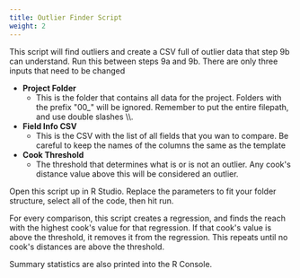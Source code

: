 ```yaml
---
title: Outlier Finder Script
weight: 2
---
```


This script will find outliers and create a CSV full of outlier data that step 9b can understand. Run this between steps 9a and 9b. There are only three inputs that need to be changed

- **Project Folder**
  - This is the folder that contains all data for the project. Folders with the prefix "00_" will be ignored. Remember to put the entire filepath, and use double slashes \\\\.
- **Field Info CSV** 
  - This is the CSV with the list of all fields that you wan to compare. Be careful to keep the names of the columns the same as the template
- **Cook Threshold**
  - The threshold that determines what is or is not an outlier. Any cook's distance value above this will be considered an outlier.

Open this script up in R Studio. Replace the parameters to fit your folder structure, select all of the code, then hit run. 

For every comparison, this script creates a regression, and finds the reach with the highest cook's value for that regression. If that cook's value is above the threshold, it removes it from the regression. This repeats until no cook's distances are above the threshold.

Summary statistics are also printed into the R Console.
